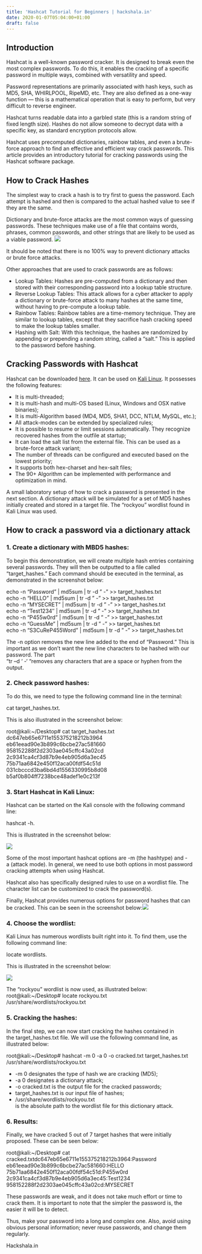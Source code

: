 ```yaml
---
title: 'Hashcat Tutorial for Beginners | hackshala.in'
date: 2020-01-07T05:04:00+01:00
draft: false
---
```


Introduction
------------

Hashcat is a well-known password cracker. It is designed to break even the most complex passwords. To do this, it enables the cracking of a specific password in multiple ways, combined with versatility and speed.

Password representations are primarily associated with hash keys, such as MD5, SHA, WHIRLPOOL, RipeMD, etc. They are also defined as a one-way function — this is a mathematical operation that is easy to perform, but very difficult to reverse engineer.

Hashcat turns readable data into a garbled state (this is a random string of fixed length size). Hashes do not allow someone to decrypt data with a specific key, as standard encryption protocols allow.

Hashcat uses precomputed dictionaries, rainbow tables, and even a brute-force approach to find an effective and efficient way crack passwords. This article provides an introductory tutorial for cracking passwords using the Hashcat software package.

How to Crack Hashes
-------------------

The simplest way to crack a hash is to try first to guess the password. Each attempt is hashed and then is compared to the actual hashed value to see if they are the same.

Dictionary and brute-force attacks are the most common ways of guessing passwords. These techniques make use of a file that contains words, phrases, common passwords, and other strings that are likely to be used as a viable password. ![](https://mk0resourcesinfm536w.kinstacdn.com/wp-content/uploads/040918_1822_HashcatTuto1.jpg)

It should be noted that there is no 100% way to prevent dictionary attacks or brute force attacks.

Other approaches that are used to crack passwords are as follows:

*   Lookup Tables: Hashes are pre-computed from a dictionary and then stored with their corresponding password into a lookup table structure.
*   Reverse Lookup Tables: This attack allows for a cyber attacker to apply a dictionary or brute-force attack to many hashes at the same time, without having to pre-compute a lookup table.
*   Rainbow Tables: Rainbow tables are a time-memory technique. They are similar to lookup tables, except that they sacrifice hash cracking speed to make the lookup tables smaller.
*   Hashing with Salt: With this technique, the hashes are randomized by appending or prepending a random string, called a “salt.” This is applied to the password before hashing.

Cracking Passwords with Hashcat
-------------------------------

Hashcat can be downloaded [here](https://hashcat.net/hashcat/). It can be used on [Kali Linux](https://www.kali.org/). It possesses the following features:

*   It is multi-threaded;
*   It is multi-hash and multi-OS based (Linux, Windows and OSX native binaries);
*   It is multi-Algorithm based (MD4, MD5, SHA1, DCC, NTLM, MySQL, etc.);
*   All attack-modes can be extended by specialized rules;
*   It is possible to resume or limit sessions automatically. They recognize recovered hashes from the outfile at startup;
*   It can load the salt list from the external file. This can be used as a brute-force attack variant;
*   The number of threads can be configured and executed based on the lowest priority;
*   It supports both hex-charset and hex-salt files;
*   The 90+ Algorithm can be implemented with performance and optimization in mind.

A small laboratory setup of how to crack a password is presented in the next section. A dictionary attack will be simulated for a set of MD5 hashes initially created and stored in a target file. The “rockyou” wordlist found in Kali Linux was used.

How to crack a password via a dictionary attack
-----------------------------------------------

### 1\. Create a dictionary with MBD5 hashes:

To begin this demonstration, we will create multiple hash entries containing several passwords. They will then be outputted to a file called “target\_hashes.” Each command should be executed in the terminal, as demonstrated in the screenshot below:

echo -n “Password” | md5sum | tr -d ” -” >> target\_hashes.txt  
echo -n “HELLO” | md5sum | tr -d ” -” >> target\_hashes.txt  
echo -n “MYSECRET” | md5sum | tr -d ” -” >> target\_hashes.txt  
echo -n “Test1234″ | md5sum | tr -d ” -” >> target\_hashes.txt  
echo -n “P455w0rd” | md5sum | tr -d ” -” >> target\_hashes.txt  
echo -n “GuessMe” | md5sum | tr -d ” -” >> target\_hashes.txt  
echo -n “S3CuReP455Word” | md5sum | tr -d ” -” >> target\_hashes.txt

The \-n option removes the new line added to the end of “Password.” This is important as we don’t want the new line characters to be hashed with our password. The part  
“tr –d ‘ -‘ “removes any characters that are a space or hyphen from the output.  

### 2\. Check password hashes:

To do this, we need to type the following command line in the terminal:

cat target\_hashes.txt.

This is also illustrated in the screenshot below:

root@kali:~/Desktop# cat target\_hashes.txt  
dc647eb65e6711e155375218212b3964  
eb61eead90e3b899c6bcbe27ac581660  
958152288f2d2303ae045cffc43a02cd  
2c9341ca4cf3d87b9e4eb905d6a3ec45  
75b71aa6842e450f12aca00fdf54c51d  
031cbcccd3ba6bd4d1556330995b8d08  
b5af0b804ff7238bce48adef1e0c213f

### 3\. Start Hashcat in Kali Linux:

Hashcat can be started on the Kali console with the following command line:

hashcat -h.

This is illustrated in the screenshot below:

![](https://mk0resourcesinfm536w.kinstacdn.com/wp-content/uploads/040918_1822_HashcatTuto2.png)

Some of the most important hashcat options are \-m (the hashtype) and \-a (attack mode). In general, we need to use both options in most password cracking attempts when using Hashcat.

Hashcat also has specifically designed rules to use on a wordlist file. The character list can be customized to crack the password(s).

Finally, Hashcat provides numerous options for password hashes that can be cracked. This can be seen in the screenshot below:![](https://mk0resourcesinfm536w.kinstacdn.com/wp-content/uploads/040918_1822_HashcatTuto3.png)

### 4\. Choose the wordlist:

Kali Linux has numerous wordlists built right into it. To find them, use the following command line:

locate wordlists.

This is illustrated in the screenshot below:

![](https://mk0resourcesinfm536w.kinstacdn.com/wp-content/uploads/040918_1822_HashcatTuto4.png)

The “rockyou” wordlist is now used, as illustrated below:  
root@kali:~/Desktop# locate rockyou.txt  
/usr/share/wordlists/rockyou.txt

### 5\. Cracking the hashes:

In the final step, we can now start cracking the hashes contained in the target\_hashes.txt file. We will use the following command line, as illustrated below:

root@kali:~/Desktop# hashcat -m 0 -a 0 -o cracked.txt target\_hashes.txt /usr/share/wordlists/rockyou.txt

*   \-m 0 designates the type of hash we are cracking (MD5);
*   \-a 0 designates a dictionary attack;
*   \-o cracked.txt is the output file for the cracked passwords;
*   target\_hashes.txt is our input file of hashes;
*   /usr/share/wordlists/rockyou.txt  
    is the absolute path to the wordlist file for this dictionary attack.

### 6\. Results:

Finally, we have cracked 5 out of 7 target hashes that were initially proposed. These can be seen below:

root@kali:~/Desktop# cat cracked.txtdc647eb65e6711e155375218212b3964:Password  
eb61eead90e3b899c6bcbe27ac581660:HELLO  
75b71aa6842e450f12aca00fdf54c51d:P455w0rd  
2c9341ca4cf3d87b9e4eb905d6a3ec45:Test1234  
958152288f2d2303ae045cffc43a02cd:MYSECRET

These passwords are weak, and it does not take much effort or time to crack them. It is important to note that the simpler the password is, the easier it will be to detect.

Thus, make your password into a long and complex one. Also, avoid using obvious personal information; never reuse passwords, and change them regularly.

Hackshala.in